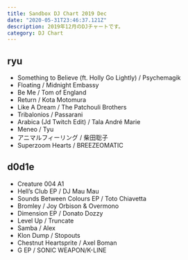 ```yaml
---
title: Sandbox DJ Chart 2019 Dec
date: "2020-05-31T23:46:37.121Z"
description: 2019年12月のDJチャートです。
category: DJ Chart
---
```


## ryu

- Something to Believe (ft. Holly Go Lightly) / Psychemagik
- Floating / Midnight Embassy
- Be Me / Tom of England
- Return / Kota Motomura
- Like A Dream / The Patchouli Brothers
- Tribalonios / Passarani
- Arabica (Jd Twitch Edit) / Tala André Marie
- Meneo / Tyu
- アニマルフィーリング / 柴田聡子
- Superzoom Hearts / BREEZEOMATIC

## d0d1e

- Creature 004 A1
- Hell’s Club EP / DJ Mau Mau
- Sounds Between Colours EP / Toto Chiavetta
- Bromley / Joy Orbison & Overmono
- Dimension EP / Donato Dozzy
- Level Up / Truncate
- Samba / Alex
- Klon Dump / Stopouts
- Chestnut Heartsprite / Axel Boman
- G EP / SONIC WEAPON/K-LINE